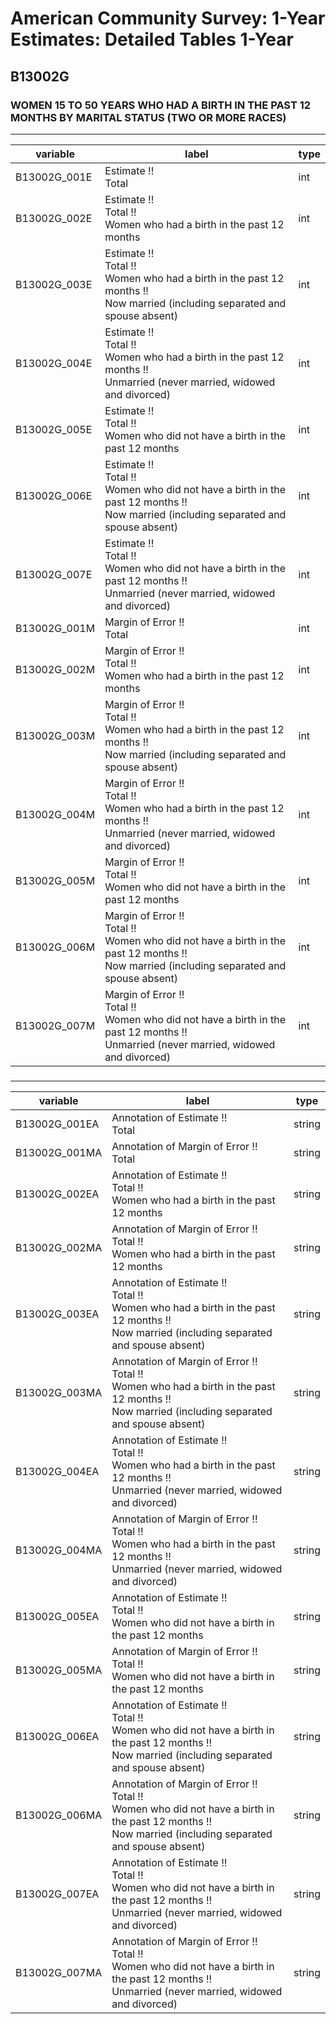 # American Community Survey: 1-Year Estimates: Detailed Tables 1-Year

## B13002G

### WOMEN 15 TO 50 YEARS WHO HAD A BIRTH IN THE PAST 12 MONTHS BY MARITAL STATUS (TWO OR MORE RACES)

___

| variable | label | type |
| ----- | ----- | ----- |
| B13002G_001E | Estimate !!<br>Total | int |
| B13002G_002E | Estimate !!<br>Total !!<br>Women who had a birth in the past 12 months | int |
| B13002G_003E | Estimate !!<br>Total !!<br>Women who had a birth in the past 12 months !!<br>Now married (including separated and spouse absent) | int |
| B13002G_004E | Estimate !!<br>Total !!<br>Women who had a birth in the past 12 months !!<br>Unmarried (never married, widowed and divorced) | int |
| B13002G_005E | Estimate !!<br>Total !!<br>Women who did not have a birth in the past 12 months | int |
| B13002G_006E | Estimate !!<br>Total !!<br>Women who did not have a birth in the past 12 months !!<br>Now married (including separated and spouse absent) | int |
| B13002G_007E | Estimate !!<br>Total !!<br>Women who did not have a birth in the past 12 months !!<br>Unmarried (never married, widowed and divorced) | int |
| B13002G_001M | Margin of Error !!<br>Total | int |
| B13002G_002M | Margin of Error !!<br>Total !!<br>Women who had a birth in the past 12 months | int |
| B13002G_003M | Margin of Error !!<br>Total !!<br>Women who had a birth in the past 12 months !!<br>Now married (including separated and spouse absent) | int |
| B13002G_004M | Margin of Error !!<br>Total !!<br>Women who had a birth in the past 12 months !!<br>Unmarried (never married, widowed and divorced) | int |
| B13002G_005M | Margin of Error !!<br>Total !!<br>Women who did not have a birth in the past 12 months | int |
| B13002G_006M | Margin of Error !!<br>Total !!<br>Women who did not have a birth in the past 12 months !!<br>Now married (including separated and spouse absent) | int |
| B13002G_007M | Margin of Error !!<br>Total !!<br>Women who did not have a birth in the past 12 months !!<br>Unmarried (never married, widowed and divorced) | int |
### 

___

| variable | label | type |
| ----- | ----- | ----- |
| B13002G_001EA | Annotation of Estimate !!<br>Total | string |
| B13002G_001MA | Annotation of Margin of Error !!<br>Total | string |
| B13002G_002EA | Annotation of Estimate !!<br>Total !!<br>Women who had a birth in the past 12 months | string |
| B13002G_002MA | Annotation of Margin of Error !!<br>Total !!<br>Women who had a birth in the past 12 months | string |
| B13002G_003EA | Annotation of Estimate !!<br>Total !!<br>Women who had a birth in the past 12 months !!<br>Now married (including separated and spouse absent) | string |
| B13002G_003MA | Annotation of Margin of Error !!<br>Total !!<br>Women who had a birth in the past 12 months !!<br>Now married (including separated and spouse absent) | string |
| B13002G_004EA | Annotation of Estimate !!<br>Total !!<br>Women who had a birth in the past 12 months !!<br>Unmarried (never married, widowed and divorced) | string |
| B13002G_004MA | Annotation of Margin of Error !!<br>Total !!<br>Women who had a birth in the past 12 months !!<br>Unmarried (never married, widowed and divorced) | string |
| B13002G_005EA | Annotation of Estimate !!<br>Total !!<br>Women who did not have a birth in the past 12 months | string |
| B13002G_005MA | Annotation of Margin of Error !!<br>Total !!<br>Women who did not have a birth in the past 12 months | string |
| B13002G_006EA | Annotation of Estimate !!<br>Total !!<br>Women who did not have a birth in the past 12 months !!<br>Now married (including separated and spouse absent) | string |
| B13002G_006MA | Annotation of Margin of Error !!<br>Total !!<br>Women who did not have a birth in the past 12 months !!<br>Now married (including separated and spouse absent) | string |
| B13002G_007EA | Annotation of Estimate !!<br>Total !!<br>Women who did not have a birth in the past 12 months !!<br>Unmarried (never married, widowed and divorced) | string |
| B13002G_007MA | Annotation of Margin of Error !!<br>Total !!<br>Women who did not have a birth in the past 12 months !!<br>Unmarried (never married, widowed and divorced) | string |

